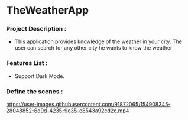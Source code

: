 # TheWeatherApp

### Project Description :

- This application provides knowledge of the weather in your city. The user can search for any other city he wants to know the weather

### Features List :

- Support Dark Mode.

### Define the scenes :

https://user-images.githubusercontent.com/91872065/154908345-28048852-6d9d-4235-9c35-e8543a92cd2c.mp4
